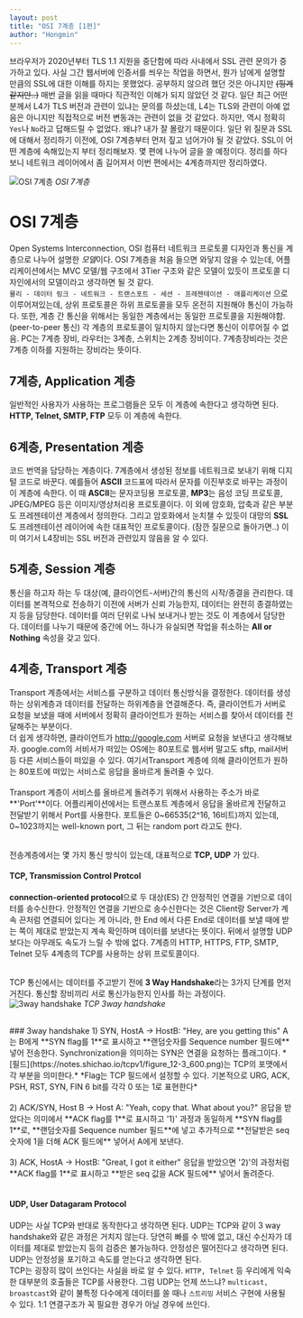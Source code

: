 ```yaml
---
layout: post
title: "OSI 7계층 [1편]"
author: "Hongmin"
---
```

브라우저가 2020년부터 TLS 1.1 지원을 중단함에 따라 사내에서 SSL 관련 문의가 증가하고 있다.
사실 그간 웹서버에 인증서를 씌우는 작업을 하면서, 뭔가 남에게 설명할 만큼의 SSL에 대한 이해를 하지는 못했었다.
공부하지 않으려 했던 것은 아니지만 ~~(핑계같지만..)~~ 매번 글을 읽을 때마다 직관적인 이해가 되지 않았던 것 같다.
일단 최근 어떤 분께서 L4가 TLS 버전과 관련이 있냐는 문의를 하셨는데, L4는 TLS와 관련이 아예 없음은 아니지만
직접적으로 버전 변동과는 관련이 없을 것 같았다. 하지만, 역시 정확히 `Yes`나 `No`라고 답해드릴 수 없었다. 
왜냐? 내가 잘 몰랐기 때문이다. 일단 위 질문과 SSL에 대해서 정리하기 이전에, OSI 7계층부터 먼저 짚고 넘어가야 될 것 같았다.
SSL이 어떤 계층에 속해있는지 부터 정리해보자. 몇 편에 나누어 글을 쓸 예정이다. 정리를 하다보니 네트워크 레이어에서 좀 길어져서 이번 편에서는 4계층까지만 정리하였다.

![OSI 7계층](https://img1.daumcdn.net/thumb/R800x0/?scode=mtistory2&fname=https%3A%2F%2Ft1.daumcdn.net%2Fcfile%2Ftistory%2F0149B333513AACED18)
_OSI 7계층_

# OSI 7계층
Open Systems Interconnection, OSI
컴퓨터 네트워크 프로토콜 디자인과 통신을 계층으로 나누어 설명한 *모델*이다. OSI 7계층을 처음 들으면 와닿지 않을 수 있는데, 어플리케이션에서는 MVC 모델/웹 구조에서 3Tier 구조와 같은 모델이 있듯이 프로토콜 디자인에서의 모델이라고 생각하면 될 것 같다. <br>
`물리 - 데이터 링크 - 네트워크 - 트랜스포트 - 세션 - 프레젠테이션 - 애플리케이션` 으로 이루어져있는데,
상위 프로토콜은 하위 프로토콜을 모두 온전히 지원해야 통신이 가능하다. 또한, 계층 간 통신을 위해서는 동일한 계층에서는 동일한 프로토콜을 지원해야함. (peer-to-peer 통신) 각 계층의 프로토콜이 일치하지 않는다면 통신이 이루어질 수 없음.
PC는 7계층 장비, 라우터는 3계층, 스위치는 2계층 장비이다. 7계층장비라는 것은 7계층 이하를 지원하는 장비라는 뜻이다. 

## 7계층, Application 계층
일반적인 사용자가 사용하는 프로그램들은 모두 이 계층에 속한다고 생각하면 된다. **HTTP, Telnet, SMTP, FTP** 모두 이 계층에 속한다.

## 6계층, Presentation 계층
코드 번역을 담당하는 계층이다. 7계층에서 생성된 정보를 네트워크로 보내기 위해 디지털 코드로 바꾼다. 예를들어 **ASCII** 코드표에 따라서 문자를 이진부호로 바꾸는 과정이 이 계층에 속한다. 이 때 **ASCII**는 문자코딩용 프로토콜, **MP3**는 음성 코딩 프로토콜, JPEG/MPEG 등은 이미지/영상처리용 프로토콜이다. 이 외에 암호화, 압축과 같은 부분도 프레젠테이션 계층에서 정의한다. 그리고 암호화에서 눈치챌 수 있듯이 대망의 **SSL**도 프레젠테이션 레이어에 속한 대표적인 프로토콜이다. (잠깐 질문으로 돌아가면..) 이미 여기서 L4장비는 SSL 버전과 관련있지 않음을 알 수 있다.

## 5계층, Session 계층
통신을 하고자 하는 두 대상(예, 클라이언트-서버)간의 통신의 시작/종결을 관리한다. 데이터를 본격적으로 전송하기 이전에 서버가 신뢰 가능한지, 데이터는 완전히 종결하였는지 등을 담당한다. 데이터를 여러 단위로 나눠 보내거나 받는 것도 이 계층에서 담당한다. 데이터를 나누기 때문에 중간에 어느 하나가 유실되면 작업을 취소하는 **All or Nothing** 속성을 갖고 있다.

## 4계층, Transport 계층
Transport 계층에서는 서비스를 구분하고 데이터 통신방식을 결정한다. 데이터를 생성하는 상위계층과 데이터를 전달하는 하위계층을 연결해준다. 즉, 클라이언트가 서버로 요청을 보냈을 때에 서버에서 정확히 클라이언트가 원하는 서비스를 찾아서 데이터를 전달해주는 부분이다. <br>
더 쉽게 생각하면, 클라이언트가 http://google.com 서버로 요청을 보낸다고 생각해보자. google.com의 서비서가 떠있는 OS에는 80포트로 웹서버 말고도 sftp, mail서버 등 다른 서비스들이 떠있을 수 있다. 여기서Transport 계층에 의해 클라이언트가 원하는 80포트에 떠있는 서비스로 응답을 올바르게 돌려줄 수 있다.<br><br>
Transport 계층이 서비스를 올바르게 돌려주기 위해서 사용하는 주소가 바로 **'Port'**이다. 어플리케이션에서는 트랜스포트 계층에서 응답을 올바르게 전달하고 전달받기 위해서 Port를 사용한다.
포트들은 0~66535(2^16, 16비트)까지 있는데, 0~1023까지는 well-known port, 그 뒤는 random port 라고도 한다. <br><br>

전송계층에서는 몇 가지 통신 방식이 있는데, 대표적으로 **TCP, UDP** 가 있다.
#### TCP, Transmission Control Protcol
**connection-oriented protocol**으로 두 대상(ES) 간 안정적인 연결을 기반으로 데이터를 송수신한다. 안정적인 연결을 기반으로 송수신한다는 것은 Client랑 Server가 계속 끈처럼 연결되어 있다는 게 아니라, 한 End 에서 다른 End로 데이터를 보낼 때에 받는 쪽이 제대로 받았는지 계속 확인하며 데이터를 보낸다는 뜻이다. 뒤에서 설명할 UDP 보다는 아무래도 속도가 느릴 수 밖에 없다. 7계층의 HTTP, HTTPS, FTP, SMTP, Telnet 모두 4계층의 TCP를 사용하는 상위 프로토콜이다. <br><br>

TCP 통신에서는 데이터를 주고받기 전에 **3 Way Handshake**라는 3가지 단계를 먼저 거친다. 통신할 장비끼리 서로 통신가능한지 인사를 하는 과정이다.
![3way handshake](https://miro.medium.com/max/2612/1*n22QJMww4vGw_MrlZbysLg.png)
_TCP 3way handshake_

<br>
### 3way handshake
1) SYN, HostA -> HostB: "Hey, are you getting this"
A는 B에게 **SYN flag를 1**로 표시하고 **랜덤숫자를 Sequence number 필드에** 넣어 전송한다. Synchronization을 의미하는 SYN은 연결을 요청하는 플래그이다.
*[필드](https://notes.shichao.io/tcpv1/figure_12-3_600.png)는 TCP의 포맷에서 각 부분을 의미한다.*
*Flag는 TCP 필드에서 설정할 수 있다. 기본적으로 URG, ACK, PSH, RST, SYN, FIN 6 bit를 각각 0 또는 1로 표현한다*
<br><br>
2) ACK/SYN, Host B -> Host A: "Yeah, copy that. What about you?"
응답을 받았다는 의미에서 **ACK flag를 1**로 표시하고 '1)' 과정과 동일하게 **SYN flag를 1**로, **랜덤숫자를 Sequence number 필드**에 넣고 추가적으로 **전달받은 seq 숫자에 1을 더해 ACK 필드에** 넣어서 A에게 보낸다.
<br><br>
3) ACK, HostA -> HostB: "Great, I got it either"
응답을 받았으면 '2)'의 과정처럼 **ACK flag를 1**로 표시하고 **받은 seq 값을 ACK 필드에** 넣어서 돌려준다.
<br><br>

#### UDP, User Datagaram Protocol
UDP는 사실 TCP와 반대로 동작한다고 생각하면 된다. UDP는 TCP와 같이 3 way handshake와 같은 과정은 거치지 않는다. 당연히 빠를 수 밖에 없고, 대신 수신자가 데이터를 제대로 받았는지 등의 검증은 불가능하다. 안정성은 떨어진다고 생각하면 된다. UDP는 안정성을 포기하고 속도를 얻는다고 생각하면 된다.<br>
TCP는 굉장히 많이 쓰인다는 사실을 바로 알 수 있다. `HTTP, Telnet` 등 우리에게 익숙한 대부분의 호출들은 TCP를 사용한다. 그럼 UDP는 언제 쓰느냐? 
`multicast, broastcast`와 같이 불특정 다수에게 데이터를 쏠 때나 `스트리밍` 서비스 구현에 사용될 수 있다. 1:1 연결구조가 꼭 필요한 경우가 아닐 경우에 쓰인다.





